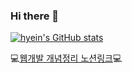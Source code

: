 ### Hi there 👋

<!--
**hyeinNa/hyeinNa** is a ✨ _special_ ✨ repository because its `README.md` (this file) appears on your GitHub profile.

Here are some ideas to get you started:

- 🔭 I’m currently working on ...
- 🌱 I’m currently learning ...
- 👯 I’m looking to collaborate on ...
- 🤔 I’m looking for help with ...
- 💬 Ask me about ...
- 📫 How to reach me: ...
- 😄 Pronouns: ...
- ⚡ Fun fact: ...
-->
[![hyein's GitHub stats](https://github-readme-stats.vercel.app/api?username=hyeinNa)](https://github.com/hyeinNa/github-readme-stats)

:computer:[웹개발 개념정리 노션링크](https://marble-trillium-cbf.notion.site/920f9f5fffb94744ac0a14f48f7a87b7):computer:
